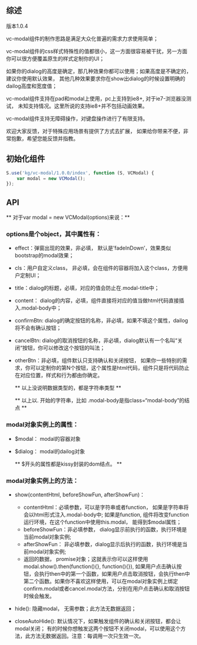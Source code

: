 ## 综述

版本1.0.4

vc-modal组件的制作思路是满足大众化普遍的需求力求使用简单；

vc-modal组件的css样式特殊性的值都很小，这一方面很容易被干扰，另一方面你可以很方便覆盖原生的样式定制你的UI；

如果你的dialog的高度是确定，那几种效果你都可以使用；如果高度是不确定的，建议你使用默认效果， 其他几种效果要求你在show出dialog的时候设置明确的dailog高度和宽度值；

vc-modal组件支持在pad和modal上使用，pc上支持到ie8+, 对于ie7-浏览器没测试， 未知支持情况。这里所说的支持ie8+并不包括动画效果。


vc-modal组件支持无障碍操作，对键盘操作进行了有限支持。

欢迎大家反馈，对于特殊应用场景有提供了方式去扩展， 如果给你带来不便，非常抱歉，希望您能反馈并指教。

## 初始化组件
```javascript
S.use('kg/vc-modal/1.0.0/index', function (S, VCModal) {
    var modal = new VCModal();
});
```


## API
** 对于var modal = new VCModal(options)来说：**

### options是个object，其中属性有：
* effect：弹窗出现的效果，非必填， 默认是’fadeInDown’，效果类似bootstrap的modal效果；
* cls：用户自定义class， 非必填，会在组件的容器将加入这个class，方便用户定制UI；
* title：dialog的标题，必填，对应的值会防止在.modal-title中；
* content： dialog的内容，必填，组件直接将对应的值当做html代码直接插入.modal-body中；
* confirmBtn: dialog的确定按钮的名称，非必填，如果不填这个属性，dailog将不会有确认按钮；
* cancelBtn: dialog的取消按钮的名称，非必填，dialog默认有一个名叫“关闭“按钮，你可以修改这个按钮的叫法；
* otherBtn：非必填，组件默认只支持确认和关闭按钮， 如果你一些特别的需求，你可以定制你的第N个按钮，这个属性是html代码，组件只是将代码防止在对应位置，样式和行为都由你确定。

    ** 以上没说明数据类型的，都是字符串类型 **
    
    ** 以上以. 开始的字符串，比如 .modal-body是指class=“modal-body”的结点 **
 


### modal对象实例上的属性：
* $modal： modal的容器对象
* $dialog： modal的dailog对象

    ** $开头的属性都是kissy封装的dom结点。 **


### modal对象实例上的方法：
* show(contentHtml, beforeShowFun, afterShowFun)：
    * contentHtml：必填参数，可以是字符串或者function， 如果是字符串将会以html形式注入.modal-body中;
如果是function, 组件将改变function运行环境，在这个function中使用this.modal， 能得到$modal属性；
	* beforeShowFun：非必填参数， dialog显示前执行的函数，执行环境是当前modal对象实例;
	* afterShowFun： 非必填参数，dialog显示后执行的函数，执行环境是当前modal对象实例;
    * 返回的数据， promise对象；这就表示你可以这样使用modal.show().then(function(){}, function(){}), 如果用户点击确认按钮，会执行then中的第一个函数，如果用户点击取消按钮，会执行then中第二个函数。如果你不喜欢这样使用，可以在modal对象实例上绑定confirm.modal或者cancel.modal方法，分别在用户点击确认和取消按钮时候会触发。


* hide(): 隐藏modal， 无需参数；此方法无数据返回；

* closeAutoHide():  默认情况下，如果触发组件的确认和关闭按钮，都会让modal关闭； 有的时候你想触发这两个按钮不关闭modal，可以使用这个方法，此方法无数据返回。注意：每调用一次只生效一次。


